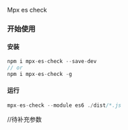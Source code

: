 Mpx es check

### 开始使用
#### 安装
```js
npm i mpx-es-check --save-dev
// or
npm i mpx-es-check -g
```

#### 运行

```js
mpx-es-check --module es6 ./dist/*.js
```

//待补充参数